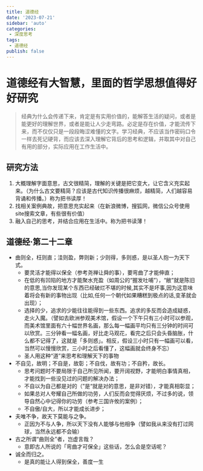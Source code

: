 ```yaml
---
title: 道德经
date: '2023-07-21'
sidebar: 'auto'
categories:
 - 深度思考
tags:
 - 道德经
publish: false
---
```


# 道德经有大智慧，里面的哲学思想值得好好研究
> 经典为什么会传递下来，肯定是有实用价值的，能解答生活的疑问，或者是能更好的理解世界，或者是能让人少走弯路。必定是存在价值，才能流传下来，而不仅仅只是一段段晦涩难懂的文字。学习经典，不应该当作密码口令一样去死记硬背，而应该去深入理解它背后的思考和逻辑，并取其中对自己有用的部分，实际应用在工作生活中。

## 研究方法
1. 大概理解字面意思，古文很精简，理解的关键是把它变大，让它含义充实起来。（为什么古文要精简？应该是古代知识传播很麻烦，越精简，人们越容易背诵和传播。）称为把书读厚！
2. 找相关案例典故，把意思充实起来（在新浪微博，搜狐网，微信公众号使用site搜索文章，有些很有价值）
3. 融入自己的思考，并结合应用在生活中。称为把书读薄！

## 道德经·第二十二章
- 曲则全，枉则直；洼则盈，弊则新；少则得，多则惑，是以圣人抱一为天下式。
  + 要灵活才能得以保全（参考尧禅让舜的事），要弯曲了才能伸直；  
  + 在低的有凹陷的地方才能聚水充盈（如周公的“握发吐哺”），“敝”就是陈旧的意思,当你发现某个东西已经破烂不堪的时候,其实不是坏事,因为这意味着将会有新的事物出现（比如,任何一个朝代如果糟糕到极点的话,变革就会出现）；  
  + 选择的少，追求的少能往往能得到一些东西。追求的多反而会造成疑惑，走火入魔。（譬如去欧洲参观美术馆，假设一个下午只有三小时可以参观，而美术馆里面有六十幅世界名画，那么每一幅画平均只有三分钟的时间可以欣赏。三分钟看一幅名画，好比走马观花，看完之后只会头昏脑胀，什么都不记得了，这就是「多则惑」。相反，假设三小时只有一幅画可以看，当然可以慢慢欣赏，三小时之后看懂了，这幅画就会终身不忘）  
  + 圣人用这种“道”来思考和理解天下的事物
- 不自见，故明；不自是，故彰；不自伐，故有功；不自矜，故长。
  + 思考问题时不要局限于自己所见所闻，要开阔视野，才能明白事情真相，才能找到一些没见过的问题的解决办法；
  + 不自以为自己都是对的（”是“就是对的意思，是非对错），才能真相彰显；
  + 如果总对人夸耀自己所做的功劳，人们反而会觉得厌烦，不过多的说，领导自然心中记得你的功劳（参考三国许攸的案例）；
  + 不自傲/自大，所以才能成长进步；
- 夫唯不争，故天下莫能与之争。
  + 正因为不与人争，所以天下没有人能够与他相争（譬如我从来没有打过网球，当然永远都不会输）
- 古之所谓“曲则全”者，岂虚言哉？
  + 意即古人所说的「弯曲才可保全」这些话，怎么会是空话呢？
- 诚全而归之。
  + 是真的能让人得到保全，善度一生